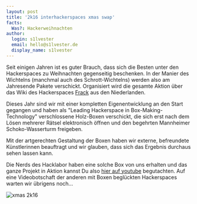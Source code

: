 ```yaml
---
layout: post
title: '2k16 interhackerspaces xmas swap'
facts:
  Was?: Hackerweihnachten
author:
  login: s1lvester
  email: hello@s1lvester.de
  display_name: s1lvester
---
```


Seit einigen Jahren ist es guter Brauch, dass sich die Besten unter den Hackerspaces zu Weihnachten gegenseitig beschenken. In der Manier des Wichtelns (manchmal auch des Schrott-Wichtelns) werden also am Jahresende Pakete verschickt. Organisiert wird die gesamte Aktion über das Wiki des Hackerspaces [Frack](https://frack.nl/wiki/2k16_interhackerspaces_xmas_swap) aus den Niederlanden.

Dieses Jahr sind wir mit einer kompletten Eigenentwicklung an den Start gegangen und haben als "Leading Hackerspace in Box-Making-Technology" verschlossene Holz-Boxen verschickt, die sich erst nach dem Lösen mehrerer Rätsel elektronisch öffnen und den begehrten Mannheimer Schoko-Wasserturm freigeben.

Mit der artgerechten Gestaltung der Boxen haben wir externe, befreundete Künstlerinnen beauftragt und wir glauben, dass sich das Ergebnis durchaus sehen lassen kann.

Die Nerds des Hacklabor haben eine solche Box von uns erhalten und das ganze Projekt in Aktion kannst Du also [hier auf youtube](https://www.youtube.com/watch?v=EOgjyAO_JxI) begutachten.
Auf eine Videobotschaft der anderen mit Boxen beglückten Hackerspaces warten wir übrigens noch…

![xmas 2k16](/assets/xmas.jpg)
